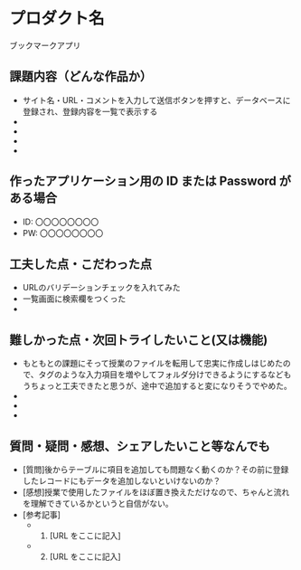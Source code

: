 # プロダクト名
ブックマークアプリ

## 課題内容（どんな作品か）

- サイト名・URL・コメントを入力して送信ボタンを押すと、データベースに登録され、登録内容を一覧で表示する
- 
- 
- 
- 

## 作ったアプリケーション用の ID または Password がある場合

- ID: 〇〇〇〇〇〇〇〇
- PW: 〇〇〇〇〇〇〇〇

## 工夫した点・こだわった点

- URLのバリデーションチェックを入れてみた
- 一覧画面に検索欄をつくった
- 

## 難しかった点・次回トライしたいこと(又は機能)

- もともとの課題にそって授業のファイルを転用して忠実に作成しはじめたので、タグのような入力項目を増やしてフォルダ分けできるようにするなどもうちょっと工夫できたと思うが、途中で追加すると変になりそうでやめた。
- 
- 
- 

## 質問・疑問・感想、シェアしたいこと等なんでも

- [質問]後からテーブルに項目を追加しても問題なく動くのか？その前に登録したレコードにもデータを追加しないといけないのか？
- [感想]授業で使用したファイルをほぼ置き換えただけなので、ちゃんと流れを理解できているかというと自信がない。
- [参考記事]
  - 1. [URL をここに記入]
  - 2. [URL をここに記入]
